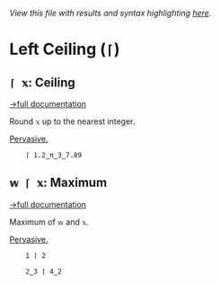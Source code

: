 *View this file with results and syntax highlighting [here](https://saltytine.github.io/BQN/help/ceiling_maximum.html).*

# Left Ceiling (`⌈`)

## `⌈ 𝕩`: Ceiling
[→full documentation](../doc/arithmetic.md#additional-arithmetic)

Round `𝕩` up to the nearest integer.

[Pervasive.](../doc/arithmetic.md#pervasion)

        ⌈ 1.2‿π‿3‿7.89



## `𝕨 ⌈ 𝕩`: Maximum
[→full documentation](../doc/arithmetic.md#additional-arithmetic)

Maximum of `𝕨` and `𝕩`.

[Pervasive.](../doc/arithmetic.md#pervasion)

        1 ⌈ 2

        2‿3 ⌈ 4‿2
